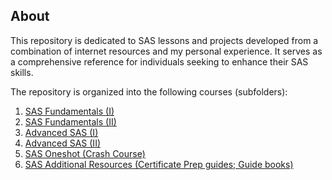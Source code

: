 <section>
    <h2>About</h2>
    <p>This repository is dedicated to SAS lessons and projects developed from a combination of internet resources and my personal experience. It serves as a comprehensive reference for individuals seeking to enhance their SAS skills.</p>
    <p>The repository is organized into the following courses (subfolders):</p>
    <ol>
        <li><a href="https://github.com/KMGH19/SAS/tree/main/SAS%20Advanced%20(I)">SAS Fundamentals (I)</a></li>
        <li><a href="https://github.com/KMGH19/SAS/tree/main/SAS%20Advanced%20(II)%20">SAS Fundamentals (II)</a></li>
        <li><a href="https://github.com/KMGH19/SAS/tree/main/SAS%20Advanced%20(I)">Advanced SAS (I)</a></li>
        <li><a href="https://github.com/KMGH19/SAS/tree/main/SAS%20Advanced%20(II)%20">Advanced SAS (II)</a></li>
        <li><a href="https://github.com/KMGH19/SAS/tree/main/SAS%20Oneshot%20(Crash%20Course)%20">SAS Oneshot (Crash Course)</a></li>
        <li><a href="[https://github.com/KMGH19/SAS/tree/main/SAS%20Advanced%20(I)](https://github.com/KMGH19/SAS/tree/main/SAS%20Additional%20Resources%20(Certificate%20Prep%20guides%3B%20Guide%20books))">SAS Additional Resources (Certificate Prep guides; Guide books) </a></li>
    </ol>
</section>

